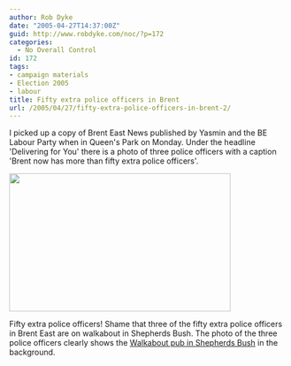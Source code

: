```yaml
---
author: Rob Dyke
date: "2005-04-27T14:37:00Z"
guid: http://www.robdyke.com/noc/?p=172
categories:
  - No Overall Control
id: 172
tags:
- campaign materials
- Election 2005
- labour
title: Fifty extra police officers in Brent
url: /2005/04/27/fifty-extra-police-officers-in-brent-2/
---
```

I picked up a copy of Brent East News published by Yasmin and the BE Labour Party when in Queen's Park on Monday. Under the headline 'Delivering for You' there is a photo of three police officers with a caption 'Brent now has more than fifty extra police officers'.

<img width="400" height="250" src="http://www.comwifinet.com/becampaign/fifty-extra-police.jpg" />

Fifty extra police officers! Shame that three of the fifty extra police officers in Brent East are on walkabout in Shepherds Bush. The photo of the three police officers clearly shows the [Walkabout pub in Shepherds Bush](http://www.sff.net/people/chris.amies/publist/reviews/walkabout_shepherdsbushgreen_w12.htm) in the background.